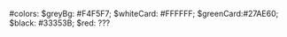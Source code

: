 #colors:
    $greyBg: #F4F5F7;
    $whiteCard: #FFFFFF;
    $greenCard:#27AE60;
    $black: #33353B;
    $red: ???
